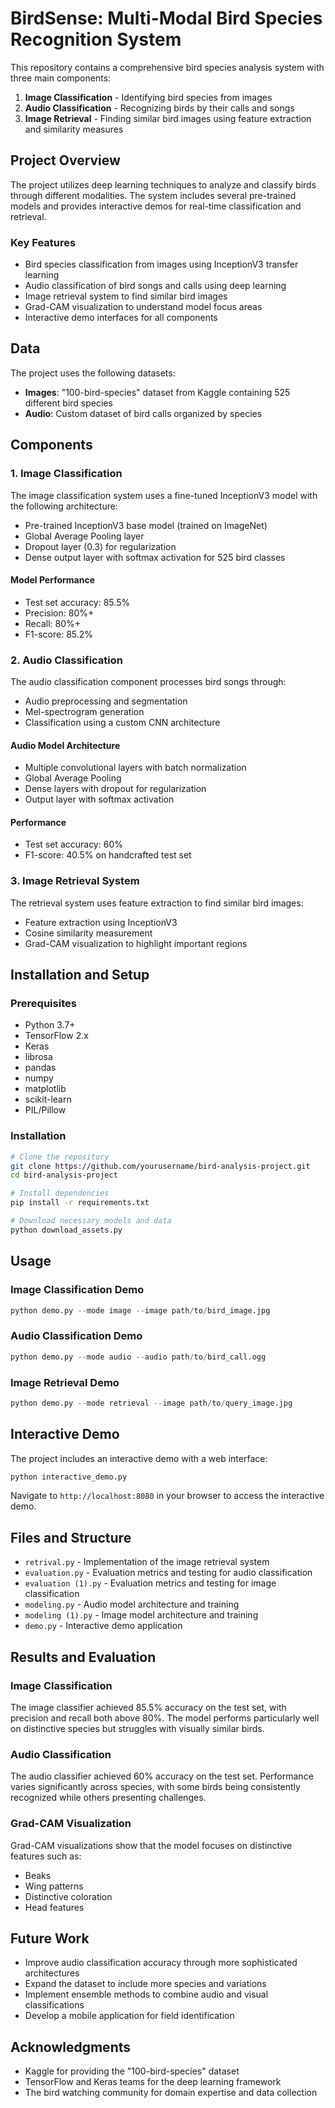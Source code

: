 # BirdSense: Multi-Modal Bird Species Recognition System

This repository contains a comprehensive bird species analysis system with three main components:
1. **Image Classification** - Identifying bird species from images
2. **Audio Classification** - Recognizing birds by their calls and songs
3. **Image Retrieval** - Finding similar bird images using feature extraction and similarity measures

## Project Overview

The project utilizes deep learning techniques to analyze and classify birds through different modalities. The system includes several pre-trained models and provides interactive demos for real-time classification and retrieval.

### Key Features

- Bird species classification from images using InceptionV3 transfer learning
- Audio classification of bird songs and calls using deep learning
- Image retrieval system to find similar bird images
- Grad-CAM visualization to understand model focus areas
- Interactive demo interfaces for all components

## Data

The project uses the following datasets:
- **Images**: "100-bird-species" dataset from Kaggle containing 525 different bird species
- **Audio**: Custom dataset of bird calls organized by species

## Components

### 1. Image Classification

The image classification system uses a fine-tuned InceptionV3 model with the following architecture:
- Pre-trained InceptionV3 base model (trained on ImageNet)
- Global Average Pooling layer
- Dropout layer (0.3) for regularization
- Dense output layer with softmax activation for 525 bird classes

#### Model Performance
- Test set accuracy: 85.5%
- Precision: 80%+
- Recall: 80%+
- F1-score: 85.2%

### 2. Audio Classification

The audio classification component processes bird songs through:
- Audio preprocessing and segmentation
- Mel-spectrogram generation
- Classification using a custom CNN architecture

#### Audio Model Architecture
- Multiple convolutional layers with batch normalization
- Global Average Pooling
- Dense layers with dropout for regularization
- Output layer with softmax activation

#### Performance
- Test set accuracy: 60%
- F1-score: 40.5% on handcrafted test set

### 3. Image Retrieval System

The retrieval system uses feature extraction to find similar bird images:
- Feature extraction using InceptionV3
- Cosine similarity measurement
- Grad-CAM visualization to highlight important regions

## Installation and Setup

### Prerequisites
- Python 3.7+
- TensorFlow 2.x
- Keras
- librosa
- pandas
- numpy
- matplotlib
- scikit-learn
- PIL/Pillow

### Installation

```bash
# Clone the repository
git clone https://github.com/yourusername/bird-analysis-project.git
cd bird-analysis-project

# Install dependencies
pip install -r requirements.txt

# Download necessary models and data
python download_assets.py
```

## Usage

### Image Classification Demo

```python
python demo.py --mode image --image path/to/bird_image.jpg
```

### Audio Classification Demo

```python
python demo.py --mode audio --audio path/to/bird_call.ogg
```

### Image Retrieval Demo

```python
python demo.py --mode retrieval --image path/to/query_image.jpg
```

## Interactive Demo

The project includes an interactive demo with a web interface:

```bash
python interactive_demo.py
```

Navigate to `http://localhost:8080` in your browser to access the interactive demo.

## Files and Structure

- `retrival.py` - Implementation of the image retrieval system
- `evaluation.py` - Evaluation metrics and testing for audio classification
- `evaluation (1).py` - Evaluation metrics and testing for image classification
- `modeling.py` - Audio model architecture and training
- `modeling (1).py` - Image model architecture and training
- `demo.py` - Interactive demo application

## Results and Evaluation

### Image Classification
The image classifier achieved 85.5% accuracy on the test set, with precision and recall both above 80%. The model performs particularly well on distinctive species but struggles with visually similar birds.

### Audio Classification
The audio classifier achieved 60% accuracy on the test set. Performance varies significantly across species, with some birds being consistently recognized while others presenting challenges.

### Grad-CAM Visualization
Grad-CAM visualizations show that the model focuses on distinctive features such as:
- Beaks
- Wing patterns
- Distinctive coloration
- Head features

## Future Work

- Improve audio classification accuracy through more sophisticated architectures
- Expand the dataset to include more species and variations
- Implement ensemble methods to combine audio and visual classifications
- Develop a mobile application for field identification

## Acknowledgments

- Kaggle for providing the "100-bird-species" dataset
- TensorFlow and Keras teams for the deep learning framework
- The bird watching community for domain expertise and data collection
